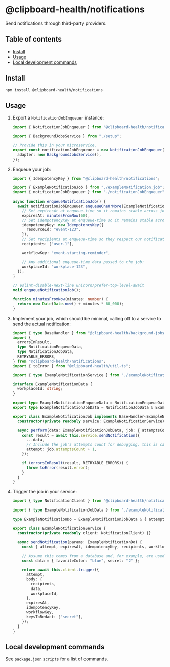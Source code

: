 # @clipboard-health/notifications <!-- omit from toc -->

Send notifications through third-party providers.

## Table of contents <!-- omit from toc -->

- [Install](#install)
- [Usage](#usage)
- [Local development commands](#local-development-commands)

## Install

```bash
npm install @clipboard-health/notifications
```

## Usage

1. Export a `NotificationJobEnqueuer` instance:

   <embedex source="packages/notifications/examples/notificationJobEnqueuer.ts">

   ```ts
   import { NotificationJobEnqueuer } from "@clipboard-health/notifications";

   import { BackgroundJobsService } from "./setup";

   // Provide this in your microservice.
   export const notificationJobEnqueuer = new NotificationJobEnqueuer({
     adapter: new BackgroundJobsService(),
   });
   ```

   </embedex>

1. Enqueue your job:

   <embedex source="packages/notifications/examples/enqueueNotificationJob.ts">

   ```ts
   import { IdempotencyKey } from "@clipboard-health/notifications";

   import { ExampleNotificationJob } from "./exampleNotification.job";
   import { notificationJobEnqueuer } from "./notificationJobEnqueuer";

   async function enqueueNotificationJob() {
     await notificationJobEnqueuer.enqueueOneOrMore(ExampleNotificationJob, {
       // Set expiresAt at enqueue-time so it remains stable across job retries.
       expiresAt: minutesFromNow(60),
       // Set idempotencyKey at enqueue-time so it remains stable across job retries.
       idempotencyKey: new IdempotencyKey({
         resourceId: "event-123",
       }),
       // Set recipients at enqueue-time so they respect our notification provider's limits.
       recipients: ["user-1"],

       workflowKey: "event-starting-reminder",

       // Any additional enqueue-time data passed to the job:
       workplaceId: "workplace-123",
     });
   }

   // eslint-disable-next-line unicorn/prefer-top-level-await
   void enqueueNotificationJob();

   function minutesFromNow(minutes: number) {
     return new Date(Date.now() + minutes * 60_000);
   }
   ```

   </embedex>

1. Implement your job, which should be minimal, calling off to a service to send the actual notification:

   <embedex source="packages/notifications/examples/exampleNotification.job.ts">

   ```ts
   import { type BaseHandler } from "@clipboard-health/background-jobs-adapter";
   import {
     errorsInResult,
     type NotificationEnqueueData,
     type NotificationJobData,
     RETRYABLE_ERRORS,
   } from "@clipboard-health/notifications";
   import { toError } from "@clipboard-health/util-ts";

   import { type ExampleNotificationService } from "./exampleNotification.service";

   interface ExampleNotificationData {
     workplaceId: string;
   }

   export type ExampleNotificationEnqueueData = NotificationEnqueueData & ExampleNotificationData;
   export type ExampleNotificationJobData = NotificationJobData & ExampleNotificationData;

   export class ExampleNotificationJob implements BaseHandler<ExampleNotificationJobData> {
     constructor(private readonly service: ExampleNotificationService) {}

     async perform(data: ExampleNotificationJobData, job: { attemptsCount: number }) {
       const result = await this.service.sendNotification({
         ...data,
         // Include the job's attempts count for debugging, this is called `retryAttempts` in `background-jobs-postgres`.
         attempt: job.attemptsCount + 1,
       });

       if (errorsInResult(result, RETRYABLE_ERRORS)) {
         throw toError(result.error);
       }
     }
   }
   ```

   </embedex>

1. Trigger the job in your service:

   <embedex source="packages/notifications/examples/exampleNotification.service.ts">

   ```ts
   import { type NotificationClient } from "@clipboard-health/notifications";

   import { type ExampleNotificationJobData } from "./exampleNotification.job";

   type ExampleNotificationDo = ExampleNotificationJobData & { attempt: number };

   export class ExampleNotificationService {
     constructor(private readonly client: NotificationClient) {}

     async sendNotification(params: ExampleNotificationDo) {
       const { attempt, expiresAt, idempotencyKey, recipients, workflowKey, workplaceId } = params;

       // Assume this comes from a database and, for example, are used as template variables...
       const data = { favoriteColor: "blue", secret: "2" };

       return await this.client.trigger({
         attempt,
         body: {
           recipients,
           data,
           workplaceId,
         },
         expiresAt,
         idempotencyKey,
         workflowKey,
         keysToRedact: ["secret"],
       });
     }
   }
   ```

   </embedex>

## Local development commands

See [`package.json`](./package.json) `scripts` for a list of commands.
